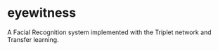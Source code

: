# eyewitness
A Facial Recognition system implemented with the Triplet network and Transfer learning.

